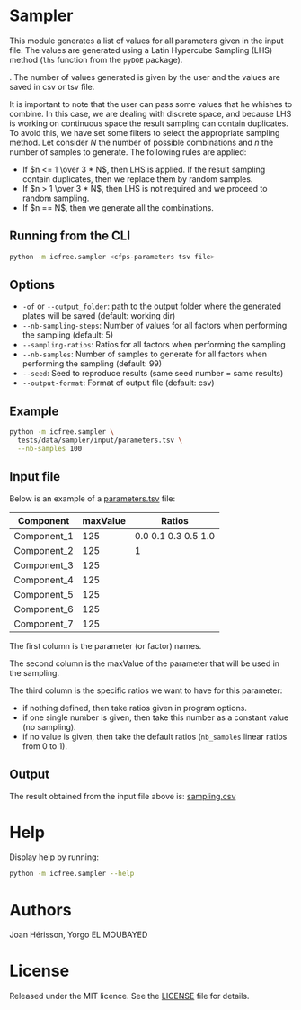 
# Sampler
This module generates a list of values for all parameters given in the input file. The values are generated using a Latin Hypercube Sampling (LHS) method (`lhs` function from the `pyDOE` package).

. The number of values generated is given by the user and the values are saved in csv or tsv file.

It is important to note that the user can pass some values that he whishes to combine. In this case, we are dealing with discrete space, and because LHS is working on continuous space the result sampling can contain duplicates. To avoid this, we have set some filters to select the appropriate sampling method. Let consider $N$ the number of possible combinations and $n$ the number of samples to generate. The following rules are applied:
<ul>
<li>If $n <= 1 \over 3 * N$, then LHS is applied. If the result sampling contain duplicates, then we replace them by random samples.</li>
<li>If $n > 1 \over 3 * N$, then LHS is not required and we proceed to random sampling.</li>
<li>If $n == N$, then we generate all the combinations.</li>
</ul>

## Running from the CLI
~~~bash
python -m icfree.sampler <cfps-parameters tsv file>
~~~

## Options
<ul>  
<li><code>-of</code> or <code>--output_folder</code>: path to the output folder where the generated plates will be saved (default: working dir)</li>
<li><code>--nb-sampling-steps</code>: Number of values for all factors when performing the sampling (default: 5)</li>
<li><code>--sampling-ratios</code>: Ratios for all factors when performing the sampling</li>
<li><code>--nb-samples</code>: Number of samples to generate for all factors when performing the sampling (default: 99)</li>
<li><code>--seed</code>: Seed to reproduce results (same seed number = same results)</li>
<li><code>--output-format</code>: Format of output file (default: csv)</li>
</ul>

## Example
~~~bash
python -m icfree.sampler \
  tests/data/sampler/input/parameters.tsv \
  --nb-samples 100
~~~

## Input file

Below is an example of a [parameters.tsv](/tests/data/sampler/input/parameters.tsv) file:


|Component|maxValue|Ratios|
|---------|--------|------|
|Component_1|125|0.0 0.1 0.3 0.5 1.0|
|Component_2|125|1|
|Component_3|125| |
|Component_4|125| |
|Component_5|125| |
|Component_6|125| |
|Component_7|125| |

The first column is the parameter (or factor) names.

The second column is the maxValue of the parameter that will be used in the sampling.

The third column is the specific ratios we want to have for this parameter:
* if nothing defined, then take ratios given in program options.
* if one single number is given, then take this number as a constant value (no sampling).
* if no value is given, then take the default ratios (`nb_samples` linear ratios from 0 to 1).


## Output
The result obtained from the input file above is: [sampling.csv](/tests/data/converter/output/sampling.tsv)


# Help
Display help by running:
~~~bash
python -m icfree.sampler --help
~~~

# Authors
Joan Hérisson, Yorgo EL MOUBAYED

# License
Released under the MIT licence. See the [LICENSE](https://github.com/brsynth/icfree-ml/blob/main/LICENSE.md) file for details.
